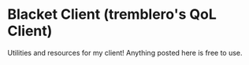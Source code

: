 # Blacket Client (tremblero's QoL Client)
Utilities and resources for my client!
Anything posted here is free to use.
